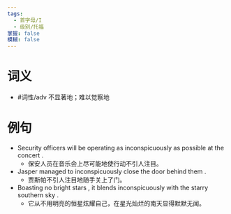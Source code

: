 ```yaml
---
tags:
  - 首字母/I
  - 级别/托福
掌握: false
模糊: false
---
```

# 词义
- #词性/adv  不显著地；难以觉察地
# 例句
- Security officers will be operating as inconspicuously as possible at the concert .
	- 保安人员在音乐会上尽可能地使行动不引人注目。
- Jasper managed to inconspicuously close the door behind them .
	- 贾斯帕不引人注目地随手关上了门。
- Boasting no bright stars , it blends inconspicuously with the starry southern sky .
	- 它从不用明亮的恒星炫耀自己，在星光灿烂的南天显得默默无闻。
